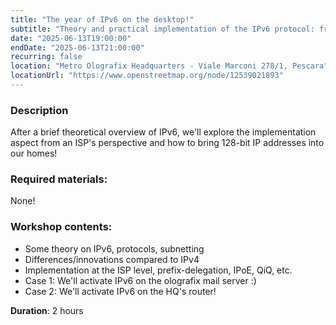 ```yaml
---
title: "The year of IPv6 on the desktop!"
subtitle: "Theory and practical implementation of the IPv6 protocol: from ISP networks to home applications. With Francesco 'sugo' Politi"
date: "2025-06-13T19:00:00"
endDate: "2025-06-13T21:00:00"
recurring: false
location: "Metro Olografix Headquarters - Viale Marconi 278/1, Pescara"
locationUrl: "https://www.openstreetmap.org/node/12539021893"
---
```


### **Description**  
After a brief theoretical overview of IPv6, we'll explore the implementation aspect from an ISP's perspective and how to bring 128-bit IP addresses into our homes!

### **Required materials**:
None!

### **Workshop contents**:
- Some theory on IPv6, protocols, subnetting
- Differences/innovations compared to IPv4
- Implementation at the ISP level, prefix-delegation, IPoE, QiQ, etc.
- Case 1: We'll activate IPv6 on the olografix mail server :)
- Case 2: We'll activate IPv6 on the HQ's router!

**Duration**: 2 hours